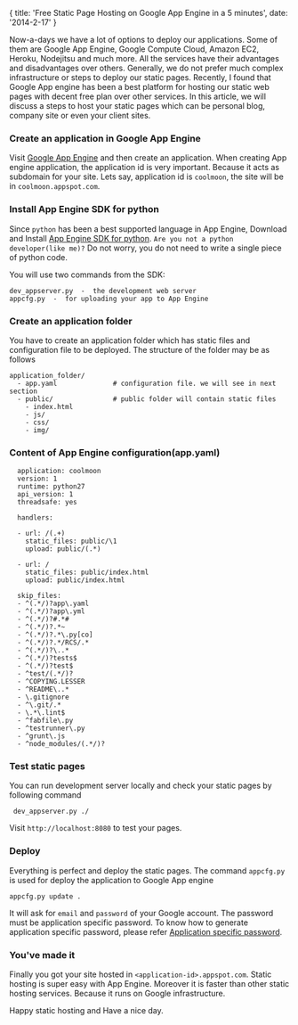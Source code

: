 {
  title: 'Free Static Page Hosting on Google App Engine in a 5 minutes',
  date: '2014-2-17'
}

Now-a-days we have a lot of options to deploy our applications. Some of them are
Google App Engine, Google Compute Cloud, Amazon EC2, Heroku, Nodejitsu and much more.
All the services have their advantages and disadvantages over others. Generally,
we do not prefer much complex infrastructure or steps to deploy our static pages.
Recently, I found that Google App engine has been a best platform for hosting our
static web pages with decent free plan over other services. In this article,
we will discuss a steps to host your static pages which can be personal blog, company site or even your client sites.

### Create an application in Google App Engine

Visit [Google App Engine](http://appengine.google.com) and then create an application.
When creating App engine application, the application id is very important. Because
it acts as subdomain for your site. Lets say, application id is `coolmoon`, the site
will be in `coolmoon.appspot.com`.

### Install App Engine SDK for python

Since `python` has been a best supported language in App Engine, Download and Install
[App Engine SDK for python](https://developers.google.com/appengine/downloads#Google_App_Engine_SDK_for_Python). `Are you not a python developer(like me)?` Do not worry, you do not need to write a single piece of python code.

You will use two commands from the SDK:

    dev_appserver.py  -  the development web server
    appcfg.py  -  for uploading your app to App Engine


### Create an application folder

You have to create an application folder which has static files and configuration file to be deployed.
The structure of the folder may be as follows

    application_folder/
      - app.yaml              # configuration file. we will see in next section
      - public/               # public folder will contain static files
        - index.html
        - js/
        - css/
        - img/

### Content of App Engine configuration(app.yaml)

      application: coolmoon
      version: 1
      runtime: python27
      api_version: 1
      threadsafe: yes

      handlers:

      - url: /(.+)
        static_files: public/\1
        upload: public/(.*)

      - url: /
        static_files: public/index.html
        upload: public/index.html

      skip_files:
      - ^(.*/)?app\.yaml
      - ^(.*/)?app\.yml
      - ^(.*/)?#.*#
      - ^(.*/)?.*~
      - ^(.*/)?.*\.py[co]
      - ^(.*/)?.*/RCS/.*
      - ^(.*/)?\..*
      - ^(.*/)?tests$
      - ^(.*/)?test$
      - ^test/(.*/)?
      - ^COPYING.LESSER
      - ^README\..*
      - \.gitignore
      - ^\.git/.*
      - \.*\.lint$
      - ^fabfile\.py
      - ^testrunner\.py
      - ^grunt\.js
      - ^node_modules/(.*/)?


### Test static pages

You can run development server locally and check your static pages by following command

     dev_appserver.py ./

Visit `http://localhost:8080` to test your pages.

### Deploy

Everything is perfect and deploy the static pages. The command `appcfg.py` is used for deploy the application to Google App engine

    appcfg.py update .

It will ask for `email` and `password` of your Google account. The password must be
application specific password. To know how to generate application specific password,
please refer [Application specific password](https://support.google.com/accounts/answer/185833?hl=en).

### You've made it

Finally you got your site hosted in `<application-id>.appspot.com`.
Static hosting is super easy with App Engine. Moreover it is faster than other static
hosting services. Because it runs on Google infrastructure.


Happy static hosting and Have a nice day.





